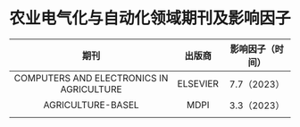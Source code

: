# 农业电气化与自动化领域期刊及影响因子

|                   期刊                   |  出版商  | 影响因子（时间） |
| :--------------------------------------: | :------: | :--------------: |
| COMPUTERS AND ELECTRONICS IN AGRICULTURE | ELSEVIER |   7.7（2023）    |
|            AGRICULTURE-BASEL             |   MDPI   |   3.3（2023）    |
|                                          |          |                  |

